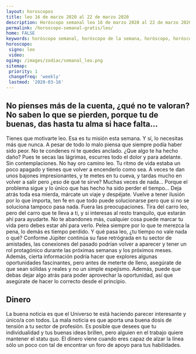 ```yaml
---
layout: horoscopos
title: leo 16 de marzo 2020 al 22 de marzo 2020 
description: Horóscopo semanal leo 16 de marzo 2020 al 22 de marzo 2020. No pienses más de la cuenta, ¿qué no te valoran? No saben lo que se pierden, porque tu de buenas, das hasta tu alma si hace falta…
permalink: /horoscopo-semanal-gratis/leo/
home: FALSE
keywords: horóscopo semanal, horóscopo de la semana, horóscopo, horóscopo gratis,horóscopos, horóscopo esperanza gracia, horoscopos leo la semana, horóscopos gratis, Tarot, Astrologia, Zodíaco, leo, horoscopo gratis, semanal
horoscopo:
 signo: leo
 video:  
ogimg: /images/zodiac/semanal_leo.png
sitemap:
 priority: 1
 changefreq: 'weekly'
 lastmod: '2020-03-16'
---
```




## No pienses más de la cuenta, ¿qué no te valoran? No saben lo que se pierden, porque tu de buenas, das hasta tu alma si hace falta…

Tienes que motivarte leo. Esa es tu misión esta semana. Y sí, lo necesitas más que nunca. A pesar de todo lo malo piensa que siempre podía haber sido peor. No te condenes ni te quedes anclado. ¿Que algo te ha hecho daño? Pues te secas las lágrimas, escurres todo el dolor y para adelante. Sin contemplaciones. No hay oro camino leo. Tu ritmo de vida estaba un poco apagado y tienes que volver a encenderlo como sea. A veces te dan unos bajones impresionantes, y te metes en tu cueva, y tardas mucho en volver a salir pero ¿eso de qué te sirve? Muchas veces de nada… Porque el problema sigue y lo único que has hecho ha sido perder el tiempo… Deja atrás toda esa mierda, márcate un viaje y despéjate. Vuelve a tener ilusión por lo que importa, ten fe en que todo puede solucionarse pero que si no se soluciona tampoco pasa nada. Fuera las preocupaciones. Tira del carro leo, pero del carro que te lleva a ti, y si interesas al resto tranquilo, que estarán ahí para ayudarte. No te abandones más, cualquier cosa puede marcar tu vida pero debes estar ahí para verlo. Pelea siempre por lo que te merezca la pena, lo demás es tiempo perdido. Y qué pasa leo, ¿tu tiempo no vale nada o qué?
Conforme Júpiter continúa su fase retrógrada en tu sector de amistades, las conexiones del pasado podrían volver a aparecer y tener un rol protagónico durante las próximas semanas y los próximos meses. Además, cierta información podría hacer que explores algunas oportunidades fascinantes, pero antes de meterte de lleno, asegúrate de que sean sólidas y reales y no un simple espejismo. Además, puede que debas dejar algo atrás para poder aprovechar la oportunidad, así que asegúrate de hacer lo correcto desde el principio.

## Dinero

La buena noticia es que el Universo te está haciendo parecer interesante y único/a con todos. La mala noticia es que aporta una buena dosis de tensión a tu sector de profesión. Es posible que desees que tu individualidad y  tus buenas ideas brillen, pero alguien en el trabajo quiere mantener el statu quo. El dinero viene cuando eres capaz de alzar la línea sólo un poco con tal de encontrar un foro de apoyo para tus habilidades.
